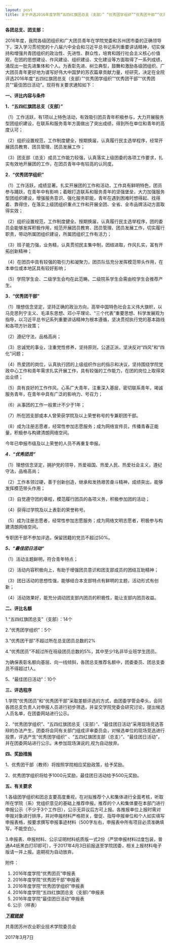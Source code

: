 ```yaml
---
layout: post
title: 关于评选2016年度学院“五四红旗团总支（支部）” “优秀团学组织”“优秀团干部”“优秀团员”“最佳团日活动”的通知
---
```


**各团总支、团支部：**

2016年度，我院各级团组织和广大团员青年在学院党委和苏州团市委的正确领导下，深入学习贯彻党的十八届六中全会和习近平总书记系列重要讲话精神，切实保持和增强共青团组织的政治性、先进性、群众性，培育和践行社会主义核心价值观，在团的思想建设、作风建设、组织建设、文化建设等方面取得了一系列成绩，涌现出一批先进集体和个人。<!--more-->为表彰先进、树立典型，鼓舞和激励各级团组织、广大团员青年更好地为谱写好伟大中国梦的苏农篇章贡献力量，经研究，决定在全院评选2016年度“五四红旗团总支（支部）”“优秀团学组织”“优秀团干部”“优秀团员”“最佳团日活动”。现将有关要求通知如下：

<!--more-->

**一、评比内容与条件**

**1．“五四红旗团总支（支部）”**

（1）工作活跃，有1项以上特色活动，有效吸引团员青年积极参与，大力开展服务型团组织建设，在联系和服务青年方面做出了突出成绩，得到所在单位和青年的高度认可；

（2）组织设置规范，工作制度健全，按期换届，认真履行民主选举程序，经常开展团员教育、团员管理、团员发展工作；

（3）团支部（总支）成员工作能力较强，认真落实上级团委的各项工作要求，扎实有效地开展团的工作，在团员青年中有较高的认同度。

**2．“优秀团学组织”**

（1）工作活跃，成绩显著。扎实开展团的工作和活动，工作具有鲜明特色，团员参与踊跃，在青年中有影响；着眼打造联系和服务青年的坚强堡垒，大力加强服务型团组织建设，增强服务意识、强化服务职能，青年在遇到困难时想得起、找得着、靠得住，在落实上级团组织重点工作和开展全团、全省、全市品牌活动方面取得实效；

（2）组织设置规范，工作制度健全。按期换届，认真履行民主选举程序，团的委员会能够发挥积极作用，规范开展团员教育、团员管理、团员发展工作，切实履行职责，带动所属团组织建设，所属团组织工作有活力；

（3）班子能力强，业务精，认真贯彻民主集中制，团结进取，作风扎实，富有开拓创新精神；

（4）在团员中具有较强的吸引力和凝聚力，团员队伍充分发挥模范带头作用，在本单位或本地区具有较好影响；

（5）学院学生会、二级学生会均在此范畴。二级院系学生会需由校学生会推荐产生。

**3．“优秀团干部”**

（1）理想信念坚定，坚持正确的政治方向，高举中国特色社会主义伟大旗帜，以马克思列宁主义、毛泽东思想、邓小平理论、“三个代表”重要思想、科学发展观为指导，以习近平总书记系列重要讲话精神为根本遵循，坚决贯彻执行党的基本路线和各项方针政策；

（2）遵纪守法，品格高尚；

（3）忠诚党的事业，注重党性修养，坚持原则，公道正派，坚决反对“四风”和“四化”问题；

（4）热爱团的岗位，认真执行团的上级组织作出的指示和决议，坚持围绕学院党政中心工作和青年需求扎实开展工作，具有较强的工作能力，在团的岗位上取得突出业绩；

（5）具有良好的工作作风，心系广大青年，注重深入基层，密切联系青年，竭诚服务青年，在青年中具有广泛的影响力、号召力；

（6）从事团的工作一般累计不少于1年；

（7）所在团支部或本人曾荣获学院及以上荣誉称号的专兼职团干部。

（8）成为注册志愿者，经常性参加志愿服务；成为网络宣传员，传播青春正能量，积极参与构建清朗网络空间。

今年已申报市级及以上荣誉的人员不再重复申报。

***4．“优秀团员”***

（1）理想信念坚定，拥护党的领导，热爱祖国、热爱人民、热爱社会主义，遵纪守法，品格高尚；

（2）工作本领过硬，善于创新创造，继承和发扬艰苦奋斗精神，成绩突出，能够发挥模范带头作用；

（3）自觉遵守团的章程，模范履行团员的各项义务，积极参加团的活动；

（4）获得过学院及以上表彰的荣誉称号。

（5）成为注册志愿者，经常性参加志愿服务；成为网络文明志愿者，积极参与构建清朗网络空间。

专职团干部不参加评选，保留团籍的党员不超过50%。

***5、“最佳团日活动”***

（1）活动主题鲜明，符合青年特点；

（2）活动内容积极向上，有助于增强团员意识和团支部成员的团结互助精神；

（3）团日活动的思想性强，能够结合本支部特点有鲜明的主题，活动形式有创新；

（4）活动效果好，能充分调动团支部内团员的积极性，能让支部内团员收益。

**二、评比名额**

1.“五四红旗团总支”（支部）：14个

2.“优秀团学组织”：5个

3.“优秀团干部”不超过所在总支团员总数的2%

4.“优秀团员”不超过所在班级团员总数的5%，其中至少1名非毕业班学生团员。

为确保表彰名额向基层、向一线倾斜，各团总支推荐名额中，团委委员、团总支委员不得超过1人。

5、“最佳团日活动”：10个

**三、评选程序**

1.学院“优秀团员”和“优秀团干部”采取差额评选的方式，由团委学管会牵头，会同各团总支负责人对申报人员进行初步筛选，并呈交学院党委会研究讨论，提出候选人员名单，在团委网站进行公示。

2．“优秀团学组织”、“五四红旗团总支（支部）”、“最佳团日活动”采用现场竞选答辩的办法产生，团委将会同有关部门组成评审委员会，对候选单位的现场竞选进行投票，评选产生“优秀团学组织” 、“五四红旗团支部（总支）”、“最佳团日活动”，并在团委网站进行公示。未参加现场演说的,视为自动放弃。

**四、奖励措施**

1、优秀团干部（教师）将按照学院相应奖励政策，给予奖励。

2、优秀团学组织将给予1000元奖励，最佳团日活动给予500元奖励。

**五、有关要求**

1.各级团学组织和团总支要高度重视，在对拟推荐个人和集体进行全面考核，听取所在学院（系）党组织意见的基础上推荐申报。推荐的个人和集体要在本部门进行申报公示（不少于3个工作日），公示无异议后方可上报。各推报单位上报时需对申报对象进行排序，并对申报材料严格把关，督促、指导申报单位和个人如实填写申报表格，按要求撰写申报事迹材料（500字左右，申报表中所有项目必须准确填写，不能空白）。

3.申报表、申报材料、公示证明材料纸质版一式2份（严禁申报材料过度包装，普通A4纸黑白打印即可），于2017年4月3日前报送至学院团委，相关上报材料电子版请一并上报。逾期视为自动放弃。

附件：

1. 2016年度学院“优秀团员”申报表
2. 2016年度学院“优秀团干部”申报表
3. 2016年度学院“优秀团学组织”申报表
4. 2016年度学院“五四红旗团总支（支部）”申报表
5. 2016年度学院“最佳团日活动”申报表
6. 公示（样表）

[***下载链接***](https://share.weiyun.com/5nhDhNj)

 

共青团苏州农业职业技术学院委员会

2017年3月7日
